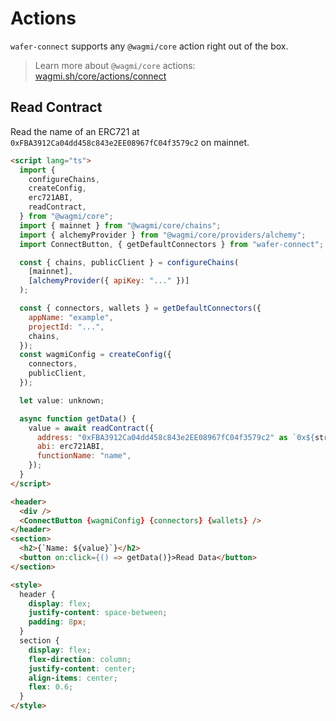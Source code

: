 # Actions

`wafer-connect` supports any `@wagmi/core` action right out of the box.

> Learn more about `@wagmi/core` actions: [wagmi.sh/core/actions/connect](https://wagmi.sh/core/actions/connect)

## Read Contract

Read the name of an ERC721 at `0xFBA3912Ca04dd458c843e2EE08967fC04f3579c2` on mainnet.

```html
<script lang="ts">
  import {
    configureChains,
    createConfig,
    erc721ABI,
    readContract,
  } from "@wagmi/core";
  import { mainnet } from "@wagmi/core/chains";
  import { alchemyProvider } from "@wagmi/core/providers/alchemy";
  import ConnectButton, { getDefaultConnectors } from "wafer-connect";

  const { chains, publicClient } = configureChains(
    [mainnet],
    [alchemyProvider({ apiKey: "..." })]
  );

  const { connectors, wallets } = getDefaultConnectors({
    appName: "example",
    projectId: "...",
    chains,
  });
  const wagmiConfig = createConfig({
    connectors,
    publicClient,
  });

  let value: unknown;

  async function getData() {
    value = await readContract({
      address: "0xFBA3912Ca04dd458c843e2EE08967fC04f3579c2" as `0x${string}`,
      abi: erc721ABI,
      functionName: "name",
    });
  }
</script>

<header>
  <div />
  <ConnectButton {wagmiConfig} {connectors} {wallets} />
</header>
<section>
  <h2>{`Name: ${value}`}</h2>
  <button on:click={() => getData()}>Read Data</button>
</section>

<style>
  header {
    display: flex;
    justify-content: space-between;
    padding: 8px;
  }
  section {
    display: flex;
    flex-direction: column;
    justify-content: center;
    align-items: center;
    flex: 0.6;
  }
</style>
```
